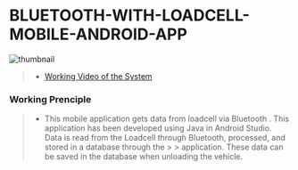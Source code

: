 # BLUETOOTH-WITH-LOADCELL-MOBILE-ANDROID-APP

<img src="https://live.staticflickr.com/65535/52869933173_6b7449e1c4_k.jpg" alt="thumbnail" class="center">

> - [Working Video of the System](https://youtu.be/k3p3ZANACGY) <br/>

### Working Prenciple
> - This mobile application gets data from loadcell via Bluetooth .
This application has been developed using Java in Android Studio. Data is read from the Loadcell through Bluetooth, processed, and stored in a database through the > > application. These data can be saved in the database when unloading the vehicle.  <br/>
